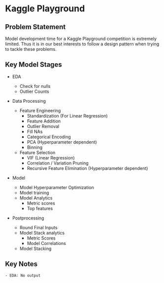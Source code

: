 # Kaggle Playground

## Problem Statement
Model development time for a Kaggle Playground competition is extremely limited. Thus it is in our best interests to follow a design pattern when trying to tackle these problems.

## Key Model Stages
- EDA
    - Check for nulls
    - Outlier Counts

- Data Processing
    - Feature Engineering
        - Standardization (For Linear Regression)
        - Feature Addition
        - Outlier Removal
        - Fill NAs
        - Categorical Encoding
        - PCA (Hyperparameter dependent)
        - Binning
    - Feature Selection
        - VIF (Linear Regression)
        - Correlation / Variation Pruning
        - Recursive Feature Elimination (Hyperparameter dependent)

- Model
    - Model Hyperparameter Optimization
    - Model training
    - Model Analytics
        - Metric scores
        - Top features

- Postprocessing
    - Round Final Inputs
    - Model Stack analytics
        - Metric Scores
        - Model Correlations
    - Model Stacking

## Key Notes
    - EDA: No output
